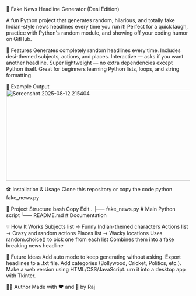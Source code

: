 📰 Fake News Headline Generator (Desi Edition)

A fun Python project that generates random, hilarious, and totally fake Indian-style news headlines every time you run it!
Perfect for a quick laugh, practice with Python's random module, and showing off your coding humor on GitHub.

🚀 Features
Generates completely random headlines every time.
Includes desi-themed subjects, actions, and places.
Interactive — asks if you want another headline.
Super lightweight — no extra dependencies except Python itself.
Great for beginners learning Python lists, loops, and string formatting.

📸 Example Output
<img width="1098" height="249" alt="Screenshot 2025-08-12 215404" src="https://github.com/user-attachments/assets/56c41c24-56a0-4286-bb90-6e7ba587c569" />


🛠 Installation & Usage
Clone this repository or copy the code 
python fake_news.py

📂 Project Structure
bash
Copy
Edit
.
├── fake_news.py   # Main Python script
└── README.md      # Documentation

💡 How It Works
Subjects list → Funny Indian-themed characters
Actions list → Crazy and random actions
Places list → Wacky locations
Uses random.choice() to pick one from each list
Combines them into a fake breaking news headline

🎯 Future Ideas
Add auto mode to keep generating without asking.
Export headlines to a .txt file.
Add categories (Bollywood, Cricket, Politics, etc.).
Make a web version using HTML/CSS/JavaScript.
urn it into a desktop app with Tkinter.

🧑‍💻 Author
Made with ❤️ and 🤣 by Raj
